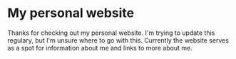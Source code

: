 # My personal website

Thanks for checking out my personal website. I'm trying to update this regulary, but I'm unsure where to go with this. Currently the website serves as a spot for information about me and links to more about me. 

